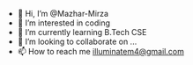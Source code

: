 - 👋 Hi, I’m @Mazhar-Mirza
- 👀 I’m interested in coding
- 🌱 I’m currently learning B.Tech CSE
- 💞️ I’m looking to collaborate on ... 
- 📫 How to reach me illuminatem4@gmail.com


